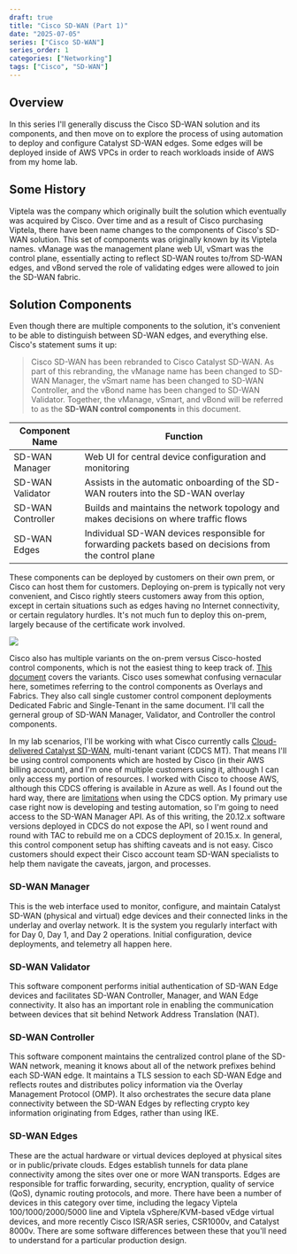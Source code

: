 ```yaml
---
draft: true
title: "Cisco SD-WAN (Part 1)"
date: "2025-07-05"
series: ["Cisco SD-WAN"]
series_order: 1
categories: ["Networking"]
tags: ["Cisco", "SD-WAN"]
---
```


## Overview

In this series I'll generally discuss the Cisco SD-WAN solution and its components, and then move on to explore the process of using automation to deploy and configure Catalyst SD-WAN edges. Some edges will be deployed inside of AWS VPCs in order to reach workloads inside of AWS from my home lab.

<!--more-->

## Some History

Viptela was the company which originally built the solution which eventually was acquired by Cisco. Over time and as a result of Cisco purchasing Viptela, there have been name changes to the components of Cisco's SD-WAN solution. This set of components was originally known by its Viptela names. vManage was the management plane web UI, vSmart was the control plane, essentially acting to reflect SD-WAN routes to/from SD-WAN edges, and vBond served the role of validating edges were allowed to join the SD-WAN fabric.

## Solution Components

Even though there are multiple components to the solution, it's convenient to be able to distinguish between SD-WAN edges, and everything else. Cisco's statement sums it up:

>Cisco SD-WAN has been rebranded to Cisco Catalyst SD-WAN. As part of this rebranding, the vManage name has been changed to SD-WAN Manager, the vSmart name has been changed to SD-WAN Controller, and the vBond name has been changed to SD-WAN Validator. Together, the vManage, vSmart, and vBond will be referred to as the **SD-WAN control components** in this document.

| Component Name | Function |
| -------------- | -------- |
| SD-WAN Manager | Web UI for central device configuration and monitoring |
| SD-WAN Validator | Assists in the automatic onboarding of the SD-WAN routers into the SD-WAN overlay |
| SD-WAN Controller | Builds and maintains the network topology and makes decisions on where traffic flows |
| SD-WAN Edges | Individual SD-WAN devices responsible for forwarding packets based on decisions from the control plane |

These components can be deployed by customers on their own prem, or Cisco can host them for customers. Deploying on-prem is typically not very convenient, and Cisco rightly steers customers away from this option, except in certain situations such as edges having no Internet connectivity, or certain regulatory hurdles. It's not much fun to deploy this on-prem, largely because of the certificate work involved.

![](/images/cisco-sdwan-solution.png)

Cisco also has multiple variants on the on-prem versus Cisco-hosted control components, which is not the easiest thing to keep track of. [This document](https://www.cisco.com/c/en/us/td/docs/routers/sdwan/knowledge-base/CloudOps/b-cisco-sdwan-cloudops/m-cloudops-overview.html#overlay-types) covers the variants. Cisco uses somewhat confusing vernacular here, sometimes referring to the control components as Overlays and Fabrics. They also call single customer control component deployments Dedicated Fabric and Single-Tenant in the same document. I'll call the gerneral group of SD-WAN Manager, Validator, and Controller the control components.

In my lab scenarios, I'll be working with what Cisco currently calls [Cloud-delivered Catalyst SD-WAN](https://www.cisco.com/c/en/us/td/docs/routers/sdwan/configuration/cloud-delivered-cisco-catalyst-sd-wan-getting-started-guide/cloud-delivered-getting-started.html), multi-tenant variant (CDCS MT). That means I'll be using control components which are hosted by Cisco (in their AWS billing account), and I'm one of multiple customers using it, although I can only access my portion of resources. I worked with Cisco to choose AWS, although this CDCS offering is available in Azure as well. As I found out the hard way, there are [limitations](https://www.cisco.com/c/en/us/td/docs/routers/sdwan/configuration/cloud-delivered-cisco-catalyst-sd-wan-getting-started-guide/cloud-delivered-getting-started.html#c-additional-considerations) when using the CDCS option. My primary use case right now is developing and testing automation, so I'm going to need access to the SD-WAN Manager API. As of this writing, the 20.12.x software versions deployed in CDCS do not expose the API, so I went round and round with TAC to rebuild me on a CDCS deployment of 20.15.x. In general, this control component setup has shifting caveats and is not easy. Cisco customers should expect their Cisco account team SD-WAN specialists to help them navigate the caveats, jargon, and processes.

### SD-WAN Manager

This is the web interface used to monitor, configure, and maintain Catalyst SD-WAN (physical and virtual) edge devices and their connected links in the underlay and overlay network. It is the system you regularly interfact with for Day 0, Day 1, and Day 2 operations. Initial configuration, device deployments, and telemetry all happen here.

### SD-WAN Validator

This software component performs initial authentication of SD-WAN Edge devices and facilitates SD-WAN Controller, Manager, and WAN Edge connectivity. It also has an important role in enabling the communication between devices that sit behind Network Address Translation (NAT).

### SD-WAN Controller

This software component maintains the centralized control plane of the SD-WAN network, meaning it knows about all of the network prefixes behind each SD-WAN edge. It maintains a TLS session to each SD-WAN Edge and reflects routes and distributes policy information via the Overlay Management Protocol (OMP). It also orchestrates the secure data plane connectivity between the SD-WAN Edges by reflecting crypto key information originating from Edges, rather than using IKE.

### SD-WAN Edges

These are the actual hardware or virtual devices deployed at physical sites or in public/private clouds. Edges  establish tunnels for data plane connectivity among the sites over one or more WAN transports. Edges are responsible for traffic forwarding, security, encryption, quality of service (QoS), dynamic routing protocols, and more. There have been a number of devices in this category over time, including the legacy Viptela 100/1000/2000/5000 line and Viptela vSphere/KVM-based vEdge virtual devices, and more recently Cisco ISR/ASR series, CSR1000v, and Catalyst 8000v. There are some software differences between these that you'll need to understand for a particular production design.